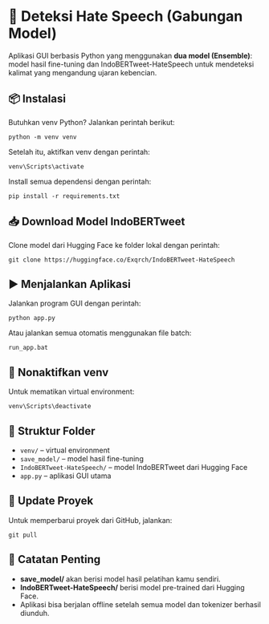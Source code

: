<h1>🧠 Deteksi Hate Speech (Gabungan Model)</h1>

<p>Aplikasi GUI berbasis Python yang menggunakan <strong>dua model (Ensemble)</strong>: model hasil fine-tuning dan IndoBERTweet-HateSpeech untuk mendeteksi kalimat yang mengandung ujaran kebencian.</p>

<h2>📦 Instalasi</h2>

<p>Butuhkan venv Python? Jalankan perintah berikut:</p>
<pre><code>python -m venv venv</code></pre>

<p>Setelah itu, aktifkan venv dengan perintah:</p>
<pre><code>venv\Scripts\activate</code></pre>

<p>Install semua dependensi dengan perintah:</p>
<pre><code>pip install -r requirements.txt</code></pre>

<h2>📥 Download Model IndoBERTweet</h2>

<p>Clone model dari Hugging Face ke folder lokal dengan perintah:</p>
<pre><code>git clone https://huggingface.co/Exqrch/IndoBERTweet-HateSpeech</code></pre>

<h2>▶️ Menjalankan Aplikasi</h2>

<p>Jalankan program GUI dengan perintah:</p>
<pre><code>python app.py</code></pre>

<p>Atau jalankan semua otomatis menggunakan file batch:</p>
<pre><code>run_app.bat</code></pre>

<h2>🛑 Nonaktifkan venv</h2>

<p>Untuk mematikan virtual environment:</p>
<pre><code>venv\Scripts\deactivate</code></pre>

<h2>📁 Struktur Folder</h2>

<ul>
  <li><code>venv/</code> – virtual environment</li>
  <li><code>save_model/</code> – model hasil fine-tuning</li>
  <li><code>IndoBERTweet-HateSpeech/</code> – model IndoBERTweet dari Hugging Face</li>
  <li><code>app.py</code> – aplikasi GUI utama</li>
</ul>

<h2>🔄 Update Proyek</h2>

<p>Untuk memperbarui proyek dari GitHub, jalankan:</p>
<pre><code>git pull</code></pre>

<h2>📌 Catatan Penting</h2>

<ul>
  <li><strong>save_model/</strong> akan berisi model hasil pelatihan kamu sendiri.</li>
  <li><strong>IndoBERTweet-HateSpeech/</strong> berisi model pre-trained dari Hugging Face.</li>
  <li>Aplikasi bisa berjalan offline setelah semua model dan tokenizer berhasil diunduh.</li>
</ul>
